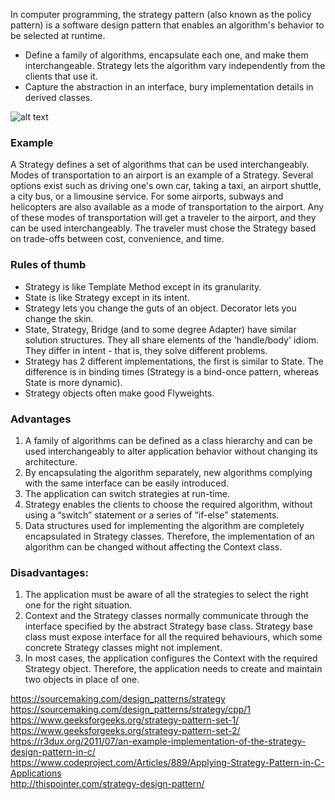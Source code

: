 In computer programming, the strategy pattern (also known as the policy pattern) is a software design pattern that enables an algorithm's behavior to be selected at runtime.

* Define a family of algorithms, encapsulate each one, and make them interchangeable. Strategy lets the algorithm vary independently from the clients that use it.
* Capture the abstraction in an interface, bury implementation details in derived classes.

![alt text](https://github.com/vectormars/CPP/blob/master/Design%20pattern/Strategy%20Design%20Pattern/DP-Strategy-Structure.png)

### Example
A Strategy defines a set of algorithms that can be used interchangeably. Modes of transportation to an airport is an example of a Strategy. Several options exist such as driving one's own car, taking a taxi, an airport shuttle, a city bus, or a limousine service. For some airports, subways and helicopters are also available as a mode of transportation to the airport. Any of these modes of transportation will get a traveler to the airport, and they can be used interchangeably. The traveler must chose the Strategy based on trade-offs between cost, convenience, and time.

### Rules of thumb
* Strategy is like Template Method except in its granularity.
* State is like Strategy except in its intent.
* Strategy lets you change the guts of an object. Decorator lets you change the skin.
* State, Strategy, Bridge (and to some degree Adapter) have similar solution structures. They all share elements of the 'handle/body' idiom. They differ in intent - that is, they solve different problems.
* Strategy has 2 different implementations, the first is similar to State. The difference is in binding times (Strategy is a bind-once pattern, whereas State is more dynamic).
* Strategy objects often make good Flyweights.

### Advantages
1. A family of algorithms can be defined as a class hierarchy and can be used interchangeably to alter application behavior without changing its architecture.
2. By encapsulating the algorithm separately, new algorithms complying with the same interface can be easily introduced.
3. The application can switch strategies at run-time.
4. Strategy enables the clients to choose the required algorithm, without using a “switch” statement or a series of “if-else” statements.
5. Data structures used for implementing the algorithm are completely encapsulated in Strategy classes. Therefore, the implementation of an algorithm can be changed without affecting the Context class.

### Disadvantages:
1. The application must be aware of all the strategies to select the right one for the right situation.
2. Context and the Strategy classes normally communicate through the interface specified by the abstract Strategy base class. Strategy base class must expose interface for all the required behaviours, which some concrete Strategy classes might not implement.
3. In most cases, the application configures the Context with the required Strategy object. Therefore, the application needs to create and maintain two objects in place of one.

https://sourcemaking.com/design_patterns/strategy    
https://sourcemaking.com/design_patterns/strategy/cpp/1    
https://www.geeksforgeeks.org/strategy-pattern-set-1/   
https://www.geeksforgeeks.org/strategy-pattern-set-2/   
https://r3dux.org/2011/07/an-example-implementation-of-the-strategy-design-pattern-in-c/    
https://www.codeproject.com/Articles/889/Applying-Strategy-Pattern-in-C-Applications    
http://thispointer.com/strategy-design-pattern/   

